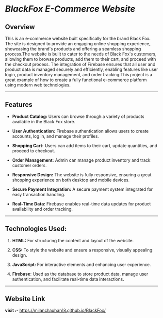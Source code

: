# ***BlackFox E-Commerce Website***

## **Overview**

This is an e-commerce website built specifically for the brand Black Fox. The site is designed to provide an engaging online shopping experience, showcasing the brand's products and offering a seamless shopping process.The website is built to cater to the needs of Black Fox's customers, allowing them to browse products, add them to their cart, and proceed with the checkout process. The integration of Firebase ensures that all user and product data is managed securely and efficiently, enabling features like user login, product inventory management, and order tracking.This project is a great example of how to create a fully functional e-commerce platform using modern web technologies.

---

## **Features**

- **Product Catalog:** Users can browse through a variety of products available in the Black Fox store.
  
- **User Authentication:** Firebase authentication allows users to create accounts, log in, and manage their profiles.
  
- **Shopping Cart:** Users can add items to their cart, update quantities, and proceed to checkout.
  
- **Order Management:** Admin can manage product inventory and track customer orders.
  
- **Responsive Design:** The website is fully responsive, ensuring a great shopping experience on both desktop and mobile devices.
  
- **Secure Payment Integration:** A secure payment system integrated for easy transaction handling.
  
- **Real-Time Data:** Firebase enables real-time data updates for product availability and order tracking.

---

## **Technologies Used:**

1. **HTML:** For structuring the content and layout of the website.
   
2. **CSS:** To style the website and ensure a responsive, visually appealing design.
   
3. **JavaScript:** For interactive elements and enhancing user experience.
   
4. **Firebase:** Used as the database to store product data, manage user authentication, and facilitate real-time data interactions.

---
## **Website Link**

**visit :-**  https://milanchauhan18.github.io/BlackFox/

